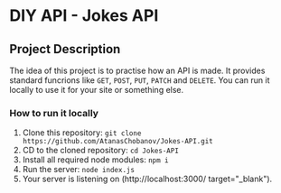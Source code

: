 # DIY API - Jokes API

## Project Description
The idea of this project is to practise how an API is made. It provides standard funcrions like `GET`, `POST`, `PUT`, `PATCH` and `DELETE`. You can run it locally to use it for your site or something else.

### How to run it locally
1. Clone this repository: `git clone https://github.com/AtanasChobanov/Jokes-API.git`
2. CD to the cloned repository: `cd Jokes-API`
3. Install all required node modules: `npm i`
4. Run the server: `node index.js`
5. Your server is listening on (http://localhost:3000/ target="_blank").